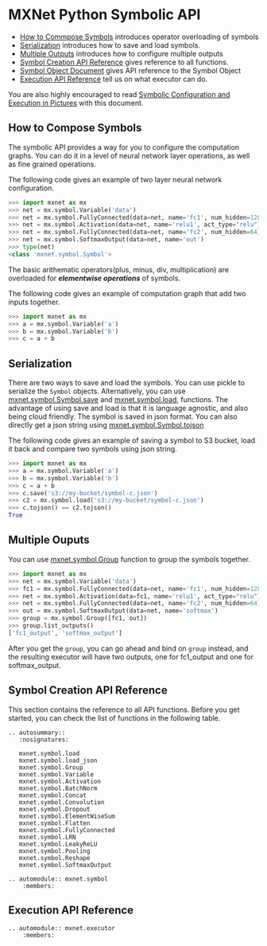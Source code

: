 MXNet Python Symbolic API
=========================
* [How to Commpose Symbols](#overloaded-operators) introduces operator overloading of symbols
* [Serialization](#serialization) introduces how to save and load symbols.
* [Multiple Outputs](#multiple-outputs) introduces how to configure multiple outputs
* [Symbol Creation API Reference](#symbol-creationapi-reference) gives reference to all functions.
* [Symbol Object Document](#mxnet.symbol.Symbol) gives API reference to the Symbol Object
* [Execution API Reference](#execution-api-reference) tell us on what executor can do.

You are also highly encouraged to read [Symbolic Configuration and Execution in Pictures](symbol_in_pictures.md)
with this document.

How to Compose Symbols
----------------------
The symbolic API provides a way for you to configure the computation graphs.
You can do it in a level of neural network layer operations, as well as fine
grained operations.

The following code gives an example of two layer neural network configuration.
```python
>>> import mxnet as mx
>>> net = mx.symbol.Variable('data')
>>> net = mx.symbol.FullyConnected(data=net, name='fc1', num_hidden=128)
>>> net = mx.symbol.Activation(data=net, name='relu1', act_type="relu")
>>> net = mx.symbol.FullyConnected(data=net, name='fc2', num_hidden=64)
>>> net = mx.symbol.SoftmaxOutput(data=net, name='out')
>>> type(net)
<class 'mxnet.symbol.Symbol'>
```

The basic arithematic operators(plus, minus, div, multiplication) are overloaded for
***elementwise operations*** of symbols.

The following code gives an example of computation graph that add two inputs together.
```python
>>> import mxnet as mx
>>> a = mx.symbol.Variable('a')
>>> b = mx.symbol.Variable('b')
>>> c = a + b
````

Serialization
-------------
There are two ways to save and load the symbols. You can use pickle to serialize the ```Symbol``` objects.
Alternatively, you can use [mxnet.symbol.Symbol.save](#mxnet.symbol.Symbol.save) and [mxnet.symbol.load](#mxnet.symbol.load), functions.
The advantage of using save and load is that it is language agnostic, and also being cloud friendly.
The symbol is saved in json format. You can also directly get a json string using [mxnet.symbol.Symbol.tojson](#mxnet.symbol.Symbol.tojson)

The following code gives an example of saving a symbol to S3 bucket, load it back and compare two symbols using json string.
```python
>>> import mxnet as mx
>>> a = mx.symbol.Variable('a')
>>> b = mx.symbol.Variable('b')
>>> c = a + b
>>> c.save('s3://my-bucket/symbol-c.json')
>>> c2 = mx.symbol.load('s3://my-bucket/symbol-c.json')
>>> c.tojson() == c2.tojson()
True
```

Multiple Ouputs
---------------
You can use [mxnet.symbol.Group](#mxnet.symbol.Group) function to group the symbols together.

```python
>>> import mxnet as mx
>>> net = mx.symbol.Variable('data')
>>> fc1 = mx.symbol.FullyConnected(data=net, name='fc1', num_hidden=128)
>>> net = mx.symbol.Activation(data=fc1, name='relu1', act_type="relu")
>>> net = mx.symbol.FullyConnected(data=net, name='fc2', num_hidden=64)
>>> out = mx.symbol.SoftmaxOutput(data=net, name='softmax')
>>> group = mx.symbol.Group([fc1, out])
>>> group.list_outputs()
['fc1_output', 'softmax_output']
```

After you get the ```group```, you can go ahead and bind on ```group``` instead,
and the resulting executor will have two outputs, one for fc1_output and one for softmax_output.

Symbol Creation API Reference
-----------------------------
This section contains the reference to all API functions.
Before you get started, you can check the list of functions in the following table.

```eval_rst
.. autosummary::
   :nosignatures:

   mxnet.symbol.load
   mxnet.symbol.load_json
   mxnet.symbol.Group
   mxnet.symbol.Variable
   mxnet.symbol.Activation
   mxnet.symbol.BatchNorm
   mxnet.symbol.Concat
   mxnet.symbol.Convolution
   mxnet.symbol.Dropout
   mxnet.symbol.ElementWiseSum
   mxnet.symbol.Flatten
   mxnet.symbol.FullyConnected
   mxnet.symbol.LRN
   mxnet.symbol.LeakyReLU
   mxnet.symbol.Pooling
   mxnet.symbol.Reshape
   mxnet.symbol.SoftmaxOutput
```

```eval_rst
.. automodule:: mxnet.symbol
    :members:
```


Execution API Reference
-----------------------

```eval_rst
.. automodule:: mxnet.executor
    :members:
```
